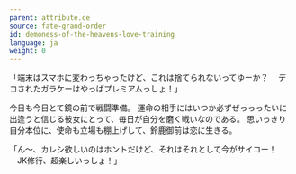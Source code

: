 ```yaml
---
parent: attribute.ce
source: fate-grand-order
id: demoness-of-the-heavens-love-training
language: ja
weight: 0
---
```


「端末はスマホに変わっちゃったけど、これは捨てられないってゆーか？
　デコされたガラケーはやっぱプレミアムっしょ！」

今日も今日とて鏡の前で戦闘準備。
運命の相手にはいつか必ずぜっっったいに出逢うと信じる彼女にとって、毎日が自分を磨く戦いなのである。
思いっきり自分本位に、使命も立場も棚上げして、鈴鹿御前は恋に生きる。

「ん～、カレシ欲しいのはホントだけど、それはそれとして今がサイコー！
　JK修行、超楽しいっしょ！」
